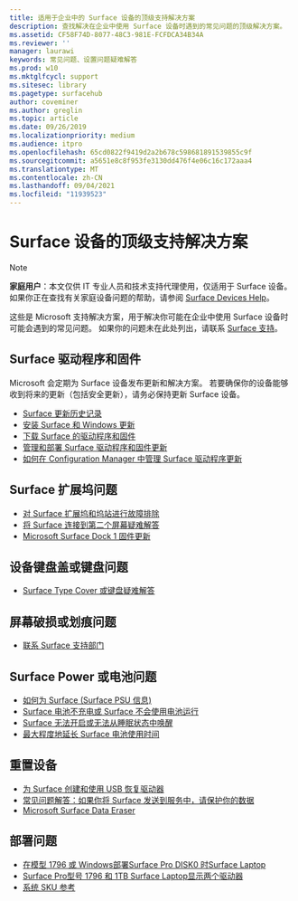 ```yaml
---
title: 适用于企业中的 Surface 设备的顶级支持解决方案
description: 查找解决在企业中使用 Surface 设备时遇到的常见问题的顶级解决方案。
ms.assetid: CF58F74D-8077-48C3-981E-FCFDCA34B34A
ms.reviewer: ''
manager: laurawi
keywords: 常见问题、设置问题疑难解答
ms.prod: w10
ms.mktglfcycl: support
ms.sitesec: library
ms.pagetype: surfacehub
author: coveminer
ms.author: greglin
ms.topic: article
ms.date: 09/26/2019
ms.localizationpriority: medium
ms.audience: itpro
ms.openlocfilehash: 65cd0822f9419d2a2b678c598681891539855c9f
ms.sourcegitcommit: a5651e8c8f953fe3130dd476f4e06c16c172aaa4
ms.translationtype: MT
ms.contentlocale: zh-CN
ms.lasthandoff: 09/04/2021
ms.locfileid: "11939523"
---
```

# <a name="top-support-solutions-for-surface-devices"></a>Surface 设备的顶级支持解决方案

> [!Note]
> **家庭用户**：本文仅供 IT 专业人员和技术支持代理使用，仅适用于 Surface 设备。 如果你正在查找有关家庭设备问题的帮助，请参阅 [Surface Devices Help](https://support.microsoft.com/products/surface-devices)。

这些是 Microsoft 支持解决方案，用于解决你可能在企业中使用 Surface 设备时可能会遇到的常见问题。 如果你的问题未在此处列出，请联系 [Surface 支持](contact-surface-support.md?tabs=online)。

## <a name="surface-drivers-and-firmware"></a>Surface 驱动程序和固件

Microsoft 会定期为 Surface 设备发布更新和解决方案。 若要确保你的设备能够收到将来的更新（包括安全更新），请务必保持更新 Surface 设备。

- [Surface 更新历史记录](https://www.microsoft.com/surface/support/install-update-activate/surface-update-history)
- [安装 Surface 和 Windows 更新](https://www.microsoft.com/surface/support/performance-and-maintenance/install-software-updates-for-surface?os=windows-10&=undefined)
- [下载 Surface 的驱动程序和固件](https://support.microsoft.com/help/4023482)
- [管理和部署 Surface 驱动程序和固件更新](manage-surface-driver-and-firmware-updates.md)
- [如何在 Configuration Manager 中管理 Surface 驱动程序更新](https://support.microsoft.com/help/4098906)

## <a name="surface-dock-issues"></a>Surface 扩展坞问题

- [对 Surface 扩展坞和坞站进行故障排除](https://support.microsoft.com/help/4023468/surface-troubleshoot-surface-dock-and-docking-stations)
- [将 Surface 连接到第二个屏幕疑难解答](https://support.microsoft.com/help/4023496)
- [Microsoft Surface Dock 1 固件更新](surface-dock-firmware-update.md)

## <a name="device-cover-or-keyboard-issues"></a>设备键盘盖或键盘问题

- [Surface Type Cover 或键盘疑难解答](https://www.microsoft.com/surface/support/hardware-and-drivers/troubleshoot-surface-keyboards)

## <a name="screen-cracked-or-scratched-issues"></a>屏幕破损或划痕问题

- [联系 Surface 支持部门](contact-surface-support.md?tabs=online)

## <a name="surface-power-or-battery-issues"></a>Surface Power 或电池问题

- [如何为 Surface (Surface PSU 信息) ](https://support.microsoft.com/help/4023496)
- [Surface 电池不充电或 Surface 不会使用电池运行](https://support.microsoft.com/help/4023536)
- [Surface 无法开启或无法从睡眠状态中唤醒](https://support.microsoft.com/help/4023537)
- [最大程度地延长 Surface 电池使用时间](https://support.microsoft.com/help/4483194)

## <a name="reset-device"></a>重置设备

- [为 Surface 创建和使用 USB 恢复驱动器](https://support.microsoft.com/help/4023512)
- [常见问题解答：如果你将 Surface 发送到服务中，请保护你的数据](https://support.microsoft.com/help/4023508)
- [Microsoft Surface Data Eraser](microsoft-surface-data-eraser.md)

## <a name="deployment-issues"></a>部署问题

- [在模型 1796 或 Windows部署Surface Pro DISK0 时Surface Laptop](https://support.microsoft.com/help/4046108)
- [Surface Pro型号 1796 和 1TB Surface Laptop显示两个驱动器](https://support.microsoft.com/help/4046105)
- [系统 SKU 参考](surface-system-sku-reference.md)

